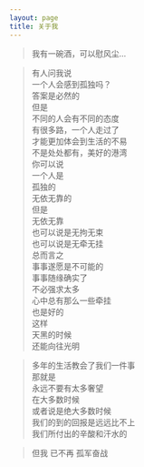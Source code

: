 ```yaml
---
layout: page
title: 关于我
---
```


<div>
    <blockquote>
      我有一碗酒，可以慰风尘...
  </blockquote>

  <blockquote>
    有人问我说<br>
    一个人会感到孤独吗？<br>
    答案是必然的<br>
    但是<br>
    不同的人会有不同的态度<br>
    有很多路，一个人走过了<br>
    才能更加体会到生活的不易<br>
    不是处处都有，美好的港湾<br>
    你可以说<br>
    一个人是<br>
    孤独的<br>
    无依无靠的<br>
    但是<br>
    无依无靠<br>
    也可以说是无拘无束<br>
    也可以说是无牵无挂<br>
    总而言之<br>
    事事遂愿是不可能的<br>
    事事随缘确实了<br>
    不必强求太多<br>
    心中总有那么一些牵挂<br>
    也是好的<br>
    这样<br>
    天黑的时候<br>
    还能向往光明<br>

  </blockquote>

</div>

<div>
<blockquote>
多年的生活教会了我们一件事<br>
那就是<br>
永远不要有太多奢望<br>
在大多数时候<br>
或者说是绝大多数时候<br>
我们的到的回报是远远比不上<br>
我们所付出的辛酸和汗水的<br>

</blockquote>
</div>

<div>
<blockquote>
但我
已不再
孤军奋战
</blockquote>
</div>
